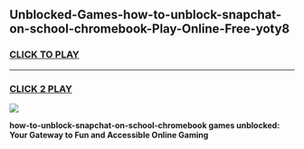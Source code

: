 
## Unblocked-Games-how-to-unblock-snapchat-on-school-chromebook-Play-Online-Free-yoty8
<h3>
<a href="https://premium76.site?title=how-to-unblock-snapchat-on-school-chromebook&ref=26A">CLICK TO PLAY</a></h3>
<hr>

<h3>
<a href="https://premium76.site?title=how-to-unblock-snapchat-on-school-chromebook&ref=26A">CLICK 2 PLAY</a>
  
</h3>

<a href="https://premium76.site?title=how-to-unblock-snapchat-on-school-chromebook&ref=26A"><img src="https://clearcache.store/games.png"></a>


**how-to-unblock-snapchat-on-school-chromebook games unblocked: Your Gateway to Fun and Accessible Online Gaming**
